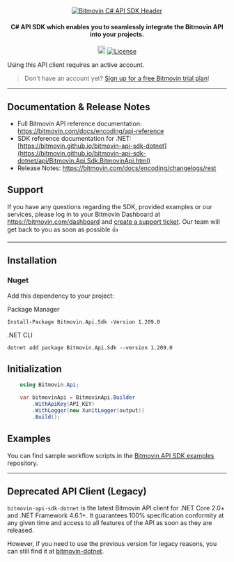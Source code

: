 <p align="center">
  <a href="https://www.bitmovin.com">
    <img alt="Bitmovin C# API SDK Header" src="https://cdn.bitmovin.com/frontend/encoding/openapi-clients/readme-headers/ReadmeHeader_C%23.png" >
  </a>

  <h4 align="center">
    C# API SDK which enables you to seamlessly integrate the Bitmovin API into your projects.
  </h4>

  <p align="center">
    <a href="https://badge.fury.io/nu/Bitmovin.Api.Sdk"><img src="https://badge.fury.io/nu/Bitmovin.Api.Sdk.svg" alt="NuGet version" height="18"></a>
    <a href="LICENSE"><img src="https://img.shields.io/badge/License-MIT-yellow.svg" alt="License"></img></a>
  </p>
</p>

Using this API client requires an active account.

> Don't have an account yet? [Sign up for a free Bitmovin trial plan](https://dashboard.bitmovin.com/signup)!

---

## Documentation & Release Notes
+ Full Bitmovin API reference documentation: https://bitmovin.com/docs/encoding/api-reference
+ SDK reference documentation for .NET: [https://bitmovin.github.io/bitmovin-api-sdk-dotnet](https://bitmovin.github.io/bitmovin-api-sdk-dotnet/api/Bitmovin.Api.Sdk.BitmovinApi.html)
+ Release Notes: https://bitmovin.com/docs/encoding/changelogs/rest

## Support
If you have any questions regarding the SDK, provided examples or our services, please log in to your Bitmovin Dashboard at https://bitmovin.com/dashboard and [create a support ticket](https://bitmovin.com/dashboard/support/cases/create?tab=encoding). Our team will get back to you as soon as possible :+1:

---
## Installation

### Nuget

Add this dependency to your project:

Package Manager
```shell
Install-Package Bitmovin.Api.Sdk -Version 1.209.0
```

.NET CLI

```shell
dotnet add package Bitmovin.Api.Sdk --version 1.209.0
```

## Initialization

```csharp
    using Bitmovin.Api;

    var bitmovinApi = BitmovinApi.Builder
        .WithApiKey(API_KEY)
        .WithLogger(new XunitLogger(output))
        .Build();  
```

## Examples
You can find sample workflow scripts in the [Bitmovin API SDK examples](https://github.com/bitmovin/bitmovin-api-sdk-examples) repository.

---

## Deprecated API Client (Legacy)

`bitmovin-api-sdk-dotnet` is the latest Bitmovin API client for .NET Core 2.0+ and .NET Framework 4.6.1+. It guarantees 100% specification conformity at any given time and access to all features of the API as soon as they are released. 

However, if you need to use the previous version for legacy reasons, you can still find it at [bitmovin-dotnet](https://github.com/bitmovin/bitmovin-dotnet).
